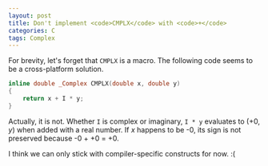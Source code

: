 ```yaml
---
layout: post
title: Don't implement <code>CMPLX</code> with <code>+</code>
categories: C
tags: Complex
---
```

For brevity, let's forget that `CMPLX` is a macro.  The following code seems to
be a cross-platform solution.

```c
inline double _Complex CMPLX(double x, double y)
{
	return x + I * y;
}
```

Actually, it is not.  Whether `I` is complex or imaginary, `I * y` evaluates to
(+0, <var>y</var>) when added with a real number.  If <var>x</var> happens to
be -0, its sign is not preserved because -0 + +0 = +0.

I think we can only stick with compiler-specific constructs for now. :(
